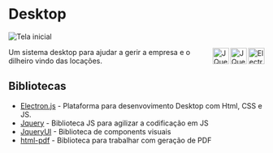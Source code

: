 # Desktop

![Tela inicial](./desktop.png)

<img align="right" src="https://filedn.com/l3HMwWFeFPE7q4xHdixbsqH/github.assets/electronjs-icon.svg" alt="Electron" width="32px"/>
<img align="right" src="https://filedn.com/l3HMwWFeFPE7q4xHdixbsqH/github.assets/jquery-ui.svg" alt="JQuery UI" width="32px"/>
<img align="right" src="https://filedn.com/l3HMwWFeFPE7q4xHdixbsqH/github.assets/jquery.svg" alt="JQuery" width="32px"/>

 Um sistema desktop para ajudar a gerir a empresa e o dilheiro vindo das locações.

## Bibliotecas

* [Electron.js](https://www.electronjs.org) - Plataforma para desenvovimento Desktop com Html, CSS e JS.
* [Jquery](https://jquery.com) - Biblioteca JS para agilizar a codificação em JS
* [JqueryUI](https://jqueryui.com) - Biblioteca de components visuais
* [html-pdf](https://www.npmjs.com/package/html-pdf) - Biblioteca para trabalhar com geração de PDF
